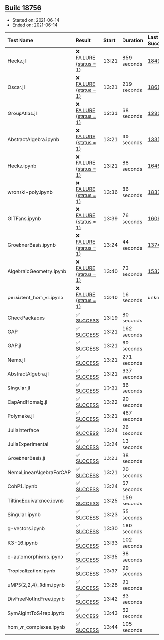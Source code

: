 ## [Build 18756](https://oscarci.mathematik.uni-kl.de/job/oscar/18756/)

* Started on: 2021-06-14
* Ended on: 2021-06-14

| Test Name    | Result | Start | Duration | Last Success | First Failure |
|:-------------|:-------|:------|:---------|:-------------|:--------------|
| Hecke.jl | ❌ [FAILURE (status = 1)](https://oscarci.mathematik.uni-kl.de/job/oscar/18756/artifact/logs/build-18756/Hecke.jl.log) | 13:21 | 859 seconds | [18490](https://oscarci.mathematik.uni-kl.de/job/oscar/18490/) | [18491](https://oscarci.mathematik.uni-kl.de/job/oscar/18491/) |
| Oscar.jl | ❌ [FAILURE (status = 1)](https://oscarci.mathematik.uni-kl.de/job/oscar/18756/artifact/logs/build-18756/Oscar.jl.log) | 13:21 | 219 seconds | [18684](https://oscarci.mathematik.uni-kl.de/job/oscar/18684/) | [18685](https://oscarci.mathematik.uni-kl.de/job/oscar/18685/) |
| GroupAtlas.jl | ❌ [FAILURE (status = 1)](https://oscarci.mathematik.uni-kl.de/job/oscar/18756/artifact/logs/build-18756/GroupAtlas.jl.log) | 13:21 | 68 seconds | [13311](https://oscarci.mathematik.uni-kl.de/job/oscar/13311/) | [13312](https://oscarci.mathematik.uni-kl.de/job/oscar/13312/) |
| AbstractAlgebra.ipynb | ❌ [FAILURE (status = 1)](https://oscarci.mathematik.uni-kl.de/job/oscar/18756/artifact/logs/build-18756/AbstractAlgebra.ipynb.log) | 13:21 | 39 seconds | [13355](https://oscarci.mathematik.uni-kl.de/job/oscar/13355/) | [13356](https://oscarci.mathematik.uni-kl.de/job/oscar/13356/) |
| Hecke.ipynb | ❌ [FAILURE (status = 1)](https://oscarci.mathematik.uni-kl.de/job/oscar/18756/artifact/logs/build-18756/Hecke.ipynb.log) | 13:21 | 88 seconds | [16463](https://oscarci.mathematik.uni-kl.de/job/oscar/16463/) | [16464](https://oscarci.mathematik.uni-kl.de/job/oscar/16464/) |
| wronski-poly.ipynb | ❌ [FAILURE (status = 1)](https://oscarci.mathematik.uni-kl.de/job/oscar/18756/artifact/logs/build-18756/wronski-poly.ipynb.log) | 13:36 | 86 seconds | [18314](https://oscarci.mathematik.uni-kl.de/job/oscar/18314/) | [18315](https://oscarci.mathematik.uni-kl.de/job/oscar/18315/) |
| GITFans.ipynb | ❌ [FAILURE (status = 1)](https://oscarci.mathematik.uni-kl.de/job/oscar/18756/artifact/logs/build-18756/GITFans.ipynb.log) | 13:39 | 76 seconds | [16068](https://oscarci.mathematik.uni-kl.de/job/oscar/16068/) | [16069](https://oscarci.mathematik.uni-kl.de/job/oscar/16069/) |
| GroebnerBasis.ipynb | ❌ [FAILURE (status = 1)](https://oscarci.mathematik.uni-kl.de/job/oscar/18756/artifact/logs/build-18756/GroebnerBasis.ipynb.log) | 13:24 | 44 seconds | [13748](https://oscarci.mathematik.uni-kl.de/job/oscar/13748/) | [13749](https://oscarci.mathematik.uni-kl.de/job/oscar/13749/) |
| AlgebraicGeometry.ipynb | ❌ [FAILURE (status = 1)](https://oscarci.mathematik.uni-kl.de/job/oscar/18756/artifact/logs/build-18756/AlgebraicGeometry.ipynb.log) | 13:40 | 73 seconds | [15322](https://oscarci.mathematik.uni-kl.de/job/oscar/15322/) | [15323](https://oscarci.mathematik.uni-kl.de/job/oscar/15323/) |
| persistent_hom_vr.ipynb | ❌ [FAILURE (status = 1)](https://oscarci.mathematik.uni-kl.de/job/oscar/18756/artifact/logs/build-18756/persistent_hom_vr.ipynb.log) | 13:46 | 16 seconds | unknown | unknown |
| CheckPackages | ✅ [SUCCESS](https://oscarci.mathematik.uni-kl.de/job/oscar/18756/artifact/logs/build-18756/CheckPackages.log) | 13:19 | 80 seconds |  |  |
| GAP | ✅ [SUCCESS](https://oscarci.mathematik.uni-kl.de/job/oscar/18756/artifact/logs/build-18756/GAP.log) | 13:21 | 162 seconds |  |  |
| GAP.jl | ✅ [SUCCESS](https://oscarci.mathematik.uni-kl.de/job/oscar/18756/artifact/logs/build-18756/GAP.jl.log) | 13:21 | 89 seconds |  |  |
| Nemo.jl | ✅ [SUCCESS](https://oscarci.mathematik.uni-kl.de/job/oscar/18756/artifact/logs/build-18756/Nemo.jl.log) | 13:21 | 271 seconds |  |  |
| AbstractAlgebra.jl | ✅ [SUCCESS](https://oscarci.mathematik.uni-kl.de/job/oscar/18756/artifact/logs/build-18756/AbstractAlgebra.jl.log) | 13:21 | 637 seconds |  |  |
| Singular.jl | ✅ [SUCCESS](https://oscarci.mathematik.uni-kl.de/job/oscar/18756/artifact/logs/build-18756/Singular.jl.log) | 13:21 | 86 seconds |  |  |
| CapAndHomalg.jl | ✅ [SUCCESS](https://oscarci.mathematik.uni-kl.de/job/oscar/18756/artifact/logs/build-18756/CapAndHomalg.jl.log) | 13:22 | 90 seconds |  |  |
| Polymake.jl | ✅ [SUCCESS](https://oscarci.mathematik.uni-kl.de/job/oscar/18756/artifact/logs/build-18756/Polymake.jl.log) | 13:21 | 467 seconds |  |  |
| JuliaInterface | ✅ [SUCCESS](https://oscarci.mathematik.uni-kl.de/job/oscar/18756/artifact/logs/build-18756/JuliaInterface.log) | 13:24 | 26 seconds |  |  |
| JuliaExperimental | ✅ [SUCCESS](https://oscarci.mathematik.uni-kl.de/job/oscar/18756/artifact/logs/build-18756/JuliaExperimental.log) | 13:24 | 13 seconds |  |  |
| GroebnerBasis.jl | ✅ [SUCCESS](https://oscarci.mathematik.uni-kl.de/job/oscar/18756/artifact/logs/build-18756/GroebnerBasis.jl.log) | 13:21 | 38 seconds |  |  |
| NemoLinearAlgebraForCAP | ✅ [SUCCESS](https://oscarci.mathematik.uni-kl.de/job/oscar/18756/artifact/logs/build-18756/NemoLinearAlgebraForCAP.log) | 13:21 | 20 seconds |  |  |
| CohP1.ipynb | ✅ [SUCCESS](https://oscarci.mathematik.uni-kl.de/job/oscar/18756/artifact/logs/build-18756/CohP1.ipynb.log) | 13:24 | 67 seconds |  |  |
| TiltingEquivalence.ipynb | ✅ [SUCCESS](https://oscarci.mathematik.uni-kl.de/job/oscar/18756/artifact/logs/build-18756/TiltingEquivalence.ipynb.log) | 13:25 | 159 seconds |  |  |
| Singular.ipynb | ✅ [SUCCESS](https://oscarci.mathematik.uni-kl.de/job/oscar/18756/artifact/logs/build-18756/Singular.ipynb.log) | 13:23 | 55 seconds |  |  |
| g-vectors.ipynb | ✅ [SUCCESS](https://oscarci.mathematik.uni-kl.de/job/oscar/18756/artifact/logs/build-18756/g-vectors.ipynb.log) | 13:30 | 189 seconds |  |  |
| K3-16.ipynb | ✅ [SUCCESS](https://oscarci.mathematik.uni-kl.de/job/oscar/18756/artifact/logs/build-18756/K3-16.ipynb.log) | 13:33 | 102 seconds |  |  |
| c-automorphisms.ipynb | ✅ [SUCCESS](https://oscarci.mathematik.uni-kl.de/job/oscar/18756/artifact/logs/build-18756/c-automorphisms.ipynb.log) | 13:35 | 88 seconds |  |  |
| Tropicalization.ipynb | ✅ [SUCCESS](https://oscarci.mathematik.uni-kl.de/job/oscar/18756/artifact/logs/build-18756/Tropicalization.ipynb.log) | 13:37 | 99 seconds |  |  |
| uMPS(2,2,4)_0dim.ipynb | ✅ [SUCCESS](https://oscarci.mathematik.uni-kl.de/job/oscar/18756/artifact/logs/build-18756/uMPS-2-2-4-_0dim.ipynb.log) | 13:28 | 91 seconds |  |  |
| DivFreeNotIndFree.ipynb | ✅ [SUCCESS](https://oscarci.mathematik.uni-kl.de/job/oscar/18756/artifact/logs/build-18756/DivFreeNotIndFree.ipynb.log) | 13:42 | 83 seconds |  |  |
| SymAlgIntToS4rep.ipynb | ✅ [SUCCESS](https://oscarci.mathematik.uni-kl.de/job/oscar/18756/artifact/logs/build-18756/SymAlgIntToS4rep.ipynb.log) | 13:43 | 62 seconds |  |  |
| hom_vr_complexes.ipynb | ✅ [SUCCESS](https://oscarci.mathematik.uni-kl.de/job/oscar/18756/artifact/logs/build-18756/hom_vr_complexes.ipynb.log) | 13:44 | 105 seconds |  |  |
